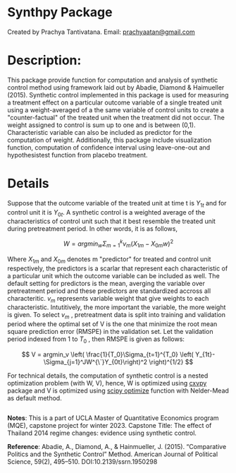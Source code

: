 # Synthpy Package
Created by Prachya Tantivatana.
Email: prachyaatan@gmail.com

# Description: 
This package provide function for computation and analysis of synthetic control method using framework laid out by Abadie, Diamond & Haimueller (2015). Synthetic control implemented in this package is used for measuring a treatment effect on a particular outcome variable of a single treated unit using a weight-averaged of a the same variable of control units to create a "counter-factual" of the treated unit when the treatment did not occur. The weight assigned to control is sum up to one and is between (0,1). Characteristic variable can also be included as predictor for the computation of weight. Additionally, this package include visualization function, computation of confidence interval using leave-one-out and hypothesistest function from placebo treatment.

# Details
Suppose that the outcome variable of the treated unit at time t is $Y_{1t}$ and for control unit it is $Y_{0t}$. A synthetic control is a weighted average of the characteristics of control unit such that it best resemble the treated unit during pretreatment period. In other words, it is as follows,

  $$ W = argmin_w \Sigma_{m=1}^{k}v_m(X_{1m}-X_{0m}w)^2 $$
  
Where $X_{1m}$ and $X_{0m}$ denotes m "predictor" for treated and control unit respectively, the predictors is a scarlar that represent each characteristic of a particular unit which the outcome variable can be included as well. The default setting for predictors is the mean, averging the variable over pretreatment period and these predictors are standardized accross all characteritic. $v_m$ represents variable weight that give weights to each characteristic. Intutitively, the more important the variable, the more weight is given. To select  $v_m$ , pretreatment data is split into training and validation period where the optimal set of V is the one that minimize the root mean square prediction error (RMSPE) in the validation set. Let the validation period indexed from 1 to $T_0$ , then RMSPE is given as follows:

  $$ V = argmin_v  \left( \frac{1}{T_0}\Sigma_{t=1}^{T_0} \left( Y_{1t}- \Sigma_{j=1}^JW^{\`}Y_{0t}\right)^2 \right)^{1/2} $$

For technical details, the computation of synthetic control is a nested optimization problem (with W, V), hence,  W is optimized using [cxvpy](https://www.cvxpy.org/) package and V is optimized using [scipy optimize](https://docs.scipy.org/doc/scipy/reference/optimize.html#module-scipy.optimize) function with Nelder-Mead as default method.


````
````

**Notes**:
This is a part of UCLA Master of Quantitative Economics program (MQE), capstone project for winter 2023.
Capstone Title: The effect of Thailand 2014 regime changes: evidence using synthetic control.


**Reference**:
Abadie, A., Diamond, A., & Hainmueller, J. (2015). “Comparative Politics and the Synthetic Control” Method. American Journal of Political Science, 59(2), 495–510. DOI:10.2139/ssrn.1950298
